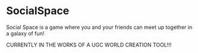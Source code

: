 # SocialSpace
Social Space is a game where you and your friends can meet up together in a galaxy of fun!

CURRENTLY IN THE WORKS OF A UGC WORLD CREATION TOOL!!!
